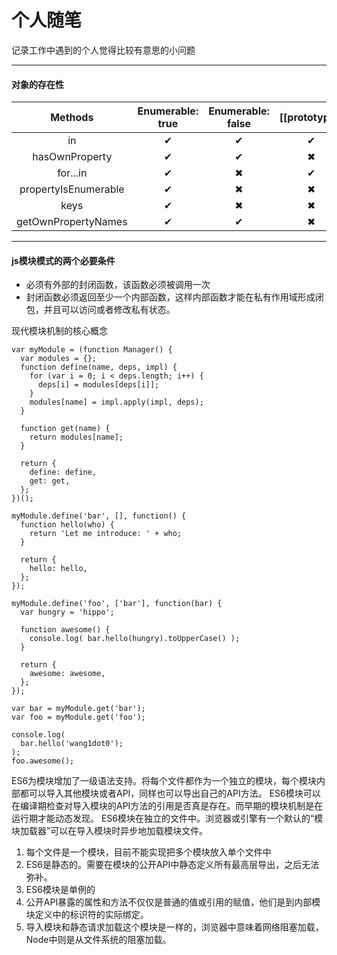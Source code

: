 # 个人随笔
记录工作中遇到的个人觉得比较有意思的小问题

---
#### 对象的存在性

|       Methods        | Enumerable: true | Enumerable: false | [[prototype]] |
| :------------------: | :--------------: | :---------------: | :-----------: |
|          in          |        ✔         |         ✔         |       ✔       |
|    hasOwnProperty    |        ✔         |         ✔         |       ✖       |
|       for...in       |        ✔         |         ✖         |       ✔       |
| propertyIsEnumerable |        ✔         |         ✖         |       ✖       |
|         keys         |        ✔         |         ✖         |       ✖       |
| getOwnPropertyNames  |        ✔         |         ✔         |       ✖       |

---

#### js模块模式的两个必要条件
- 必须有外部的封闭函数，该函数必须被调用一次
- 封闭函数必须返回至少一个内部函数，这样内部函数才能在私有作用域形成闭包，并且可以访问或者修改私有状态。

现代模块机制的核心概念
```
var myModule = (function Manager() {
  var modules = {};
  function define(name, deps, impl) {
    for (var i = 0; i < deps.length; i++) {
      deps[i] = modules[deps[i]];
    }
    modules[name] = impl.apply(impl, deps);
  }
  
  function get(name) {
    return modules[name];
  }
  
  return {
    define: define,
    get: get,
  };
})();

myModule.define('bar', [], function() {
  function hello(who) {
    return 'Let me introduce: ' + who;
  }
  
  return {
    hello: hello,
  };
});

myModule.define('foo', ['bar'], function(bar) {
  var hungry = 'hippo';
  
  function awesome() {
    console.log( bar.hello(hungry).toUpperCase() );
  }
  
  return {
    awesome: awesome,
  };
});

var bar = myModule.get('bar');
var foo = myModule.get('foo');

console.log(
  bar.hello('wang1dot0');
);
foo.awesome();
```
ES6为模块增加了一级语法支持。将每个文件都作为一个独立的模块，每个模块内部都可以导入其他模块或者API，同样也可以导出自己的API方法。
ES6模块可以在编译期检查对导入模块的API方法的引用是否真是存在。而早期的模块机制是在运行期才能动态发现。
ES6模块在独立的文件中。浏览器或引擎有一个默认的“模块加载器”可以在导入模块时异步地加载模块文件。
1. 每个文件是一个模块，目前不能实现把多个模块放入单个文件中
2. ES6是静态的。需要在模块的公开API中静态定义所有最高层导出，之后无法弥补。
3. ES6模块是单例的
4. 公开API暴露的属性和方法不仅仅是普通的值或引用的赋值，他们是到内部模块定义中的标识符的实际绑定。
5. 导入模块和静态请求加载这个模块是一样的，浏览器中意味着网络阻塞加载，Node中则是从文件系统的阻塞加载。

